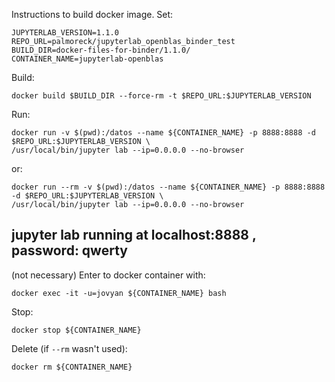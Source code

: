 Instructions to build docker image. Set:

```
JUPYTERLAB_VERSION=1.1.0
REPO_URL=palmoreck/jupyterlab_openblas_binder_test
BUILD_DIR=docker-files-for-binder/1.1.0/
CONTAINER_NAME=jupyterlab-openblas
```

Build:

```
docker build $BUILD_DIR --force-rm -t $REPO_URL:$JUPYTERLAB_VERSION
```

Run:

```
docker run -v $(pwd):/datos --name ${CONTAINER_NAME} -p 8888:8888 -d $REPO_URL:$JUPYTERLAB_VERSION \
/usr/local/bin/jupyter lab --ip=0.0.0.0 --no-browser
```

or:

```
docker run --rm -v $(pwd):/datos --name ${CONTAINER_NAME} -p 8888:8888 -d $REPO_URL:$JUPYTERLAB_VERSION \
/usr/local/bin/jupyter lab --ip=0.0.0.0 --no-browser
```


## jupyter lab running at localhost:8888 , password: qwerty

(not necessary) Enter to docker container with:

```
docker exec -it -u=jovyan ${CONTAINER_NAME} bash
```

Stop:

```
docker stop ${CONTAINER_NAME}
```

Delete (if `--rm` wasn't used):


```
docker rm ${CONTAINER_NAME}
```


